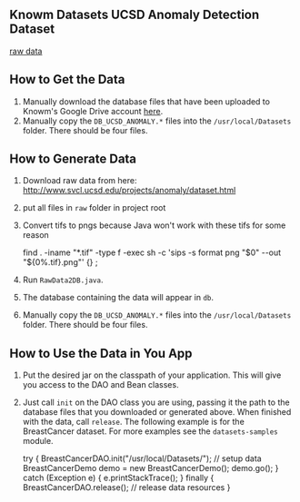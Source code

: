 ## Knowm Datasets UCSD Anomaly Detection Dataset

[raw data](http://www.svcl.ucsd.edu/projects/anomaly/dataset.html) 

## How to Get the Data

1. Manually download the database files that have been uploaded to Knowm's Google Drive account [here](https://drive.google.com/folderview?id=0ByP7_A9vXm17VXhuZzBrcnNubEE&usp=sharing#list).
1. Manually copy the `DB_UCSD_ANOMALY.*` files into the `/usr/local/Datasets` folder. There should be four files. 

## How to Generate Data

1. Download raw data from here: http://www.svcl.ucsd.edu/projects/anomaly/dataset.html
1. put all files in `raw` folder in project root
1. Convert tifs to pngs because Java won't work with these tifs for some reason

    find . -iname "*.tif" -type f -exec sh -c 'sips -s format png "$0" --out "${0%.tif}.png"' {} \;

1. Run `RawData2DB.java`. 
1. The database containing the data will appear in `db`.
1. Manually copy the `DB_UCSD_ANOMALY.*` files into the `/usr/local/Datasets` folder. There should be four files. 

## How to Use the Data in You App

1. Put the desired jar on the classpath of your application. This will give you access to the DAO and Bean classes.
1. Just call `init` on the DAO class you are using, passing it the path to the database files that you downloaded or generated above. When finished with the data, call `release`. The following example is for the BreastCancer dataset. For more examples see the `datasets-samples` module. 


    try {
      BreastCancerDAO.init("/usr/local/Datasets/"); // setup data
      BreastCancerDemo demo = new BreastCancerDemo();
      demo.go();
    } catch (Exception e) {
      e.printStackTrace();
    } finally {
      BreastCancerDAO.release(); // release data resources
    }

